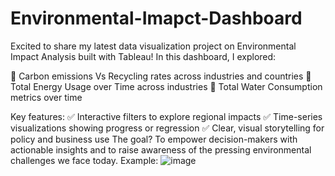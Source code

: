 # Environmental-Imapct-Dashboard
Excited to share my latest data visualization project on Environmental Impact Analysis built with Tableau!
In this dashboard, I explored:

 🔹 Carbon emissions Vs Recycling rates across industries and countries
 🔹 Total Energy Usage over Time across industries
 🔹 Total Water Consumption metrics over time
 
Key features:
 ✅ Interactive filters to explore regional impacts
 ✅ Time-series visualizations showing progress or regression
 ✅ Clear, visual storytelling for policy and business use
The goal? To empower decision-makers with actionable insights and to raise awareness of the pressing environmental challenges we face today.
Example: ![image](https://github.com/user-attachments/assets/248b9a07-47dd-4178-b244-711e4da5fabc)
